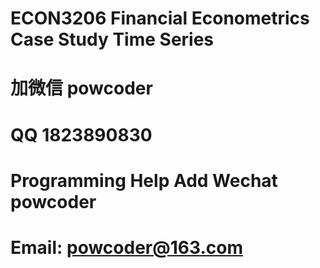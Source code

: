 # ECON3206 Financial Econometrics Case Study Time Series
# 加微信 powcoder

# QQ 1823890830

# Programming Help Add Wechat powcoder

# Email: powcoder@163.com


